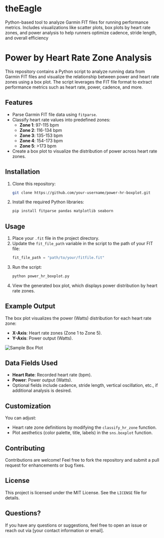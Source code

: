 # theEagle
Python-based tool to analyze Garmin FIT files for running performance metrics. Includes visualizations like scatter plots, box plots by heart rate zones, and power analysis to help runners optimize cadence, stride length, and overall efficiency


# Power by Heart Rate Zone Analysis

This repository contains a Python script to analyze running data from Garmin FIT files and visualize the relationship between power and heart rate zones using a box plot. The script leverages the FIT file format to extract performance metrics such as heart rate, power, cadence, and more.

## Features
- Parse Garmin FIT file data using `fitparse`.
- Classify heart rate values into predefined zones:
  - **Zone 1**: 97-115 bpm
  - **Zone 2**: 116-134 bpm
  - **Zone 3**: 135-153 bpm
  - **Zone 4**: 154-173 bpm
  - **Zone 5**: >173 bpm
- Create a box plot to visualize the distribution of power across heart rate zones.

## Installation
1. Clone this repository:
    ```bash
    git clone https://github.com/your-username/power-hr-boxplot.git
    ```
2. Install the required Python libraries:
    ```bash
    pip install fitparse pandas matplotlib seaborn
    ```

## Usage
1. Place your `.fit` file in the project directory.
2. Update the `fit_file_path` variable in the script to the path of your FIT file:
    ```python
    fit_file_path = "path/to/your/fitfile.fit"
    ```
3. Run the script:
    ```bash
    python power_hr_boxplot.py
    ```
4. View the generated box plot, which displays power distribution by heart rate zones.

## Example Output
The box plot visualizes the power (Watts) distribution for each heart rate zone:
- **X-Axis**: Heart rate zones (Zone 1 to Zone 5).
- **Y-Axis**: Power output (Watts).

![Sample Box Plot](path/to/sample_plot.png)  

## Data Fields Used
- **Heart Rate**: Recorded heart rate (bpm).
- **Power**: Power output (Watts).
- Optional fields include cadence, stride length, vertical oscillation, etc., if additional analysis is desired.

## Customization
You can adjust:
- Heart rate zone definitions by modifying the `classify_hr_zone` function.
- Plot aesthetics (color palette, title, labels) in the `sns.boxplot` function.

## Contributing
Contributions are welcome! Feel free to fork the repository and submit a pull request for enhancements or bug fixes.

## License
This project is licensed under the MIT License. See the `LICENSE` file for details.

## Questions?
If you have any questions or suggestions, feel free to open an issue or reach out via [your contact information or email].


